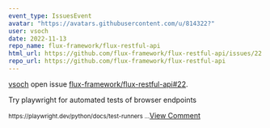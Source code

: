 ```yaml
---
event_type: IssuesEvent
avatar: "https://avatars.githubusercontent.com/u/814322?"
user: vsoch
date: 2022-11-13
repo_name: flux-framework/flux-restful-api
html_url: https://github.com/flux-framework/flux-restful-api/issues/22
repo_url: https://github.com/flux-framework/flux-restful-api
---
```


<a href='https://github.com/vsoch' target='_blank'>vsoch</a> open issue <a href='https://github.com/flux-framework/flux-restful-api/issues/22' target='_blank'>flux-framework/flux-restful-api#22</a>.

<p>Try playwright for automated tests of browser endpoints</p><small>https://playwright.dev/python/docs/test-runners...</small><a href='https://github.com/flux-framework/flux-restful-api/issues/22' target='_blank'>View Comment</a>
